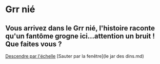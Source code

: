 # Grr nié
## Vous arrivez dans le Grr nié, l'histoire raconte qu'un fantôme grogne ici...attention un bruit ! Que faites vous ?

[Descendre par l'échelle](l'acave.md)
[Sauter par la fenêtre](le jar des dins.md)